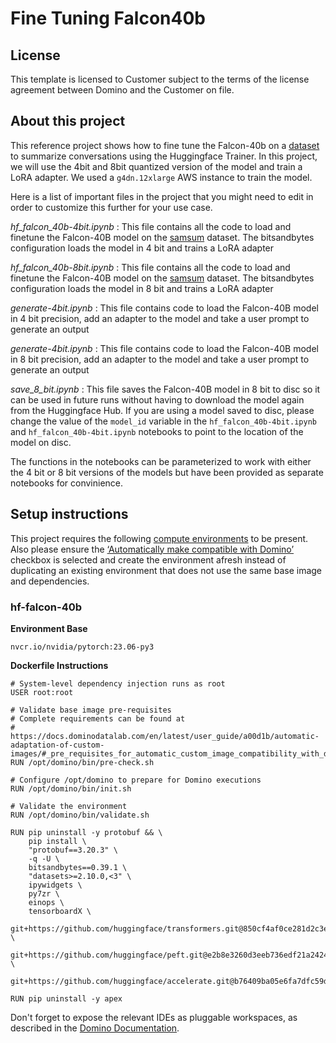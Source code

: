 # Fine Tuning Falcon40b

## License
This template is licensed to Customer subject to the terms of the license agreement between Domino and the Customer on file.

## About this project
This reference project shows how to fine tune the Falcon-40b on a [dataset](https://huggingface.co/datasets/samsum) to summarize conversations using the Huggingface Trainer. In this project, we will use the 4bit and 8bit quantized version of the model and train a LoRA adapter. We used a `g4dn.12xlarge` AWS instance to train the model.

Here is a list of important files in the project that you might need to edit in order to customize this further for your use case.

*hf_falcon_40b-4bit.ipynb* : This file contains all the code to load and finetune the Falcon-40B model on the [samsum](https://huggingface.co/datasets/samsum) dataset. The bitsandbytes configuration loads the model in 4 bit and trains a LoRA adapter

*hf_falcon_40b-8bit.ipynb* : This file contains all the code to load and finetune the Falcon-40B model on the [samsum](https://huggingface.co/datasets/samsum) dataset. The bitsandbytes configuration loads the model in 8 bit and trains a LoRA adapter

*generate-4bit.ipynb* : This file contains code to load the Falcon-40B model in 4 bit precision, add an adapter to the model and take a user prompt to generate an output

*generate-4bit.ipynb* : This file contains code to load the Falcon-40B model in 8 bit precision, add an adapter to the model and take a user prompt to generate an output

*save_8_bit.ipynb* : This file saves the Falcon-40B model in 8 bit to disc so it can be used in future runs without having to download the model again from the Huggingface Hub. If you are using a model saved to disc, please change the value of the `model_id` variable in the `hf_falcon_40b-4bit.ipynb` and `hf_falcon_40b-4bit.ipynb` notebooks to point to the location of the model on disc.

The functions in the notebooks can be parameterized to work with either the 4 bit or 8 bit versions of the models but have been provided as separate notebooks for convinience. 


## Setup instructions

This project requires the following [compute environments](https://docs.dominodatalab.com/en/latest/user_guide/f51038/environments/) to be present. Also please ensure the [‘Automatically make compatible with Domino’](https://docs.dominodatalab.com/en/latest/user_guide/4e0c34/create-a-domino-environment-with-a-pre-built-image/) checkbox is selected and create the environment afresh instead of duplicating an existing environment that does not use the same base image and dependencies.


### hf-falcon-40b
**Environment Base** 

```nvcr.io/nvidia/pytorch:23.06-py3```

**Dockerfile Instructions**

```
# System-level dependency injection runs as root
USER root:root

# Validate base image pre-requisites
# Complete requirements can be found at
# https://docs.dominodatalab.com/en/latest/user_guide/a00d1b/automatic-adaptation-of-custom-images/#_pre_requisites_for_automatic_custom_image_compatibility_with_domino
RUN /opt/domino/bin/pre-check.sh

# Configure /opt/domino to prepare for Domino executions
RUN /opt/domino/bin/init.sh

# Validate the environment
RUN /opt/domino/bin/validate.sh

RUN pip uninstall -y protobuf && \
    pip install \
    "protobuf==3.20.3" \
    -q -U \
    bitsandbytes==0.39.1 \
    "datasets>=2.10.0,<3" \
    ipywidgets \
    py7zr \
    einops \
    tensorboardX \
    git+https://github.com/huggingface/transformers.git@850cf4af0ce281d2c3e7ebfc12e0bc24a9c40714 \
    git+https://github.com/huggingface/peft.git@e2b8e3260d3eeb736edf21a2424e89fe3ecf429d \
    git+https://github.com/huggingface/accelerate.git@b76409ba05e6fa7dfc59d50eee1734672126fdba

RUN pip uninstall -y apex
```
Don't forget to expose the relevant IDEs as pluggable workspaces, as described in the [Domino Documentation](https://docs.dominodatalab.com/en/latest/user_guide/03e062/add-workspace-ides/).
